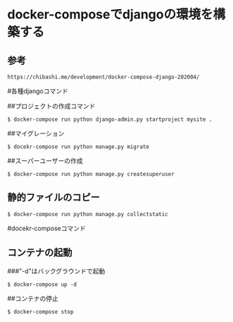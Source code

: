 # docker-composeでdjangoの環境を構築する

## 参考
```
https://chibashi.me/development/docker-compose-django-202004/
```
#各種djangoコマンド

##プロジェクトの作成コマンド
```
$ docker-compose run python django-admin.py startproject mysite . 
```
##マイグレーション 
```
$ docekr-compose run python manage.py migrate
```
##スーパーユーザーの作成
```
$ docker-compose run python manage.py createsuperuser
```
## 静的ファイルのコピー
```
$ docker-compose run python manage.py collectstatic
```
#docekr-composeコマンド
## コンテナの起動
###"-d"はバックグラウンドで起動
```
$ docker-compose up -d
```
##コンテナの停止
```
$ docker-compose stop
```
